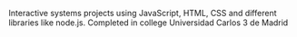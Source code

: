 Interactive systems projects using JavaScript, HTML, CSS and different libraries like node.js. Completed in college Universidad Carlos 3 de Madrid
